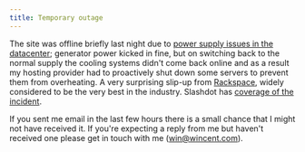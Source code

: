 ```yaml
---
title: Temporary outage
---
```


The site was offline briefly last night due to [power supply issues in the datacenter](http://www.rackspace.com/information/announcements/datacenter.php); generator power kicked in fine, but on switching back to the normal supply the cooling systems didn't come back online and as a result my hosting provider had to proactively shut down some servers to prevent them from overheating. A very surprising slip-up from [Rackspace](http://service.bfast.com/bfast/click?bfmid=30735717&siteid=41506187&bfpage=hosting_headaches), widely considered to be the very best in the industry. Slashdot has [coverage of the incident](http://hardware.slashdot.org/article.pl?sid=07/11/13/164253).

If you sent me email in the last few hours there is a small chance that I might not have received it. If you're expecting a reply from me but haven't received one please get in touch with me (<win@wincent.com>).
